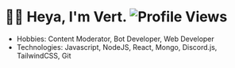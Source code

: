 # 👋🏻 Heya, I'm Vert. <img src="https://komarev.com/ghpvc/?username=Vert-Code" alt="Profile Views"/>

- Hobbies: Content Moderator, Bot Developer, Web Developer
- Technologies: Javascript, NodeJS, React, Mongo, Discord.js, TailwindCSS, Git
 


 

